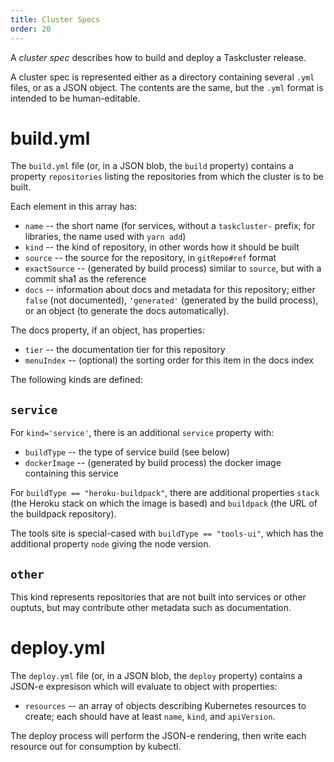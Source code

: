 ```yaml
---
title: Cluster Specs
order: 20
---
```


A *cluster spec* describes how to build and deploy a Taskcluster release.

A cluster spec is represented either as a directory containing several `.yml` files, or as a JSON object.
The contents are the same, but the `.yml` format is intended to be human-editable.

# build.yml

The `build.yml` file (or, in a JSON blob, the `build` property) contains a property `repositories` listing the repositories from which the cluster is to be built.

Each element in this array has:

* `name` -- the short name (for services, without a `taskcluster-` prefix; for libraries, the name used with `yarn add`)
* `kind` -- the kind of repository, in other words how it should be built
* `source` -- the source for the repository, in `gitRepo#ref` format
* `exactSource` -- (generated by build process) similar to `source`, but with a commit sha1 as the reference
* `docs` -- information about docs and metadata for this repository; either `false` (not documented), `'generated'` (generated by the build process), or an object (to generate the docs automatically).

The docs property, if an object, has properties:

* `tier` -- the documentation tier for this repository
* `menuIndex` -- (optional) the sorting order for this item in the docs index

The following kinds are defined:

## `service`

For `kind='service'`, there is an additional `service` property with:

* `buildType` -- the type of service build (see below)
* `dockerImage` -- (generated by build process) the docker image containing this service

For `buildType == "heroku-buildpack"`, there are additional properties `stack` (the Heroku stack on which the image is based) and `buildpack` (the URL of the buildpack repository).

The tools site is special-cased with `buildType == "tools-ui"`, which has the additional property `node` giving the node version.

## `other`

This kind represents repositories that are not built into services or other ouptuts, but may contribute other metadata such as documentation.

# deploy.yml

The `deploy.yml` file (or, in a JSON blob, the `deploy` property) contains a JSON-e expresison which will evaluate to object with properties:

* `resources` -- an array of objects describing Kubernetes resources to create; each should have at least `name`, `kind`, and `apiVersion`.

The deploy process will perform the JSON-e rendering, then write each resource out for consumption by kubectl.
